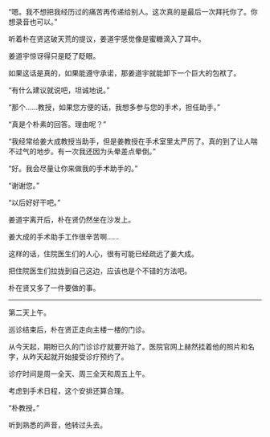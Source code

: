 “嗯。我不想把我经历过的痛苦再传递给别人。这次真的是最后一次拜托你了。你想录音也可以。”

听着朴在贤这破天荒的提议，姜道宇感觉像是蜜糖滴入了耳中。

姜道宇惊讶得只是眨了眨眼。

如果这话是真的，如果能遵守承诺，那姜道宇就能卸下一个巨大的包袱了。

“有什么建议就说吧，坦诚地说。”

“那个……教授，如果您方便的话，我想多参与您的手术，担任助手。”

“真是个朴素的回答。理由呢？”

“我经常给姜大成教授当助手，但是姜教授在手术室里太严厉了。真的到了让人喘不过气的地步。有一次我还因为头晕差点晕倒。”

“好。我会尽量让你来做我的手术助手的。”

“谢谢您。”

“以后好好干吧。”

姜道宇离开后，朴在贤仍然坐在沙发上。

姜大成的手术助手工作很辛苦啊……

这样的话，住院医生们的人心，很有可能已经疏远了姜大成。

把住院医生们拉拢到自己这边，应该也是个不错的方法吧。

朴在贤又多了一件要做的事。

* * *

第二天上午。

巡诊结束后，朴在贤正走向主楼一楼的门诊。

从今天起，期盼已久的门诊诊疗就要开始了。医院官网上赫然挂着他的照片和名字，从昨天起就开始接受诊疗预约了。

诊疗时间是周一全天、周三全天和周五上午。

考虑到手术日程，这个安排还算合理。

“朴教授。”

听到熟悉的声音，他转过头去。